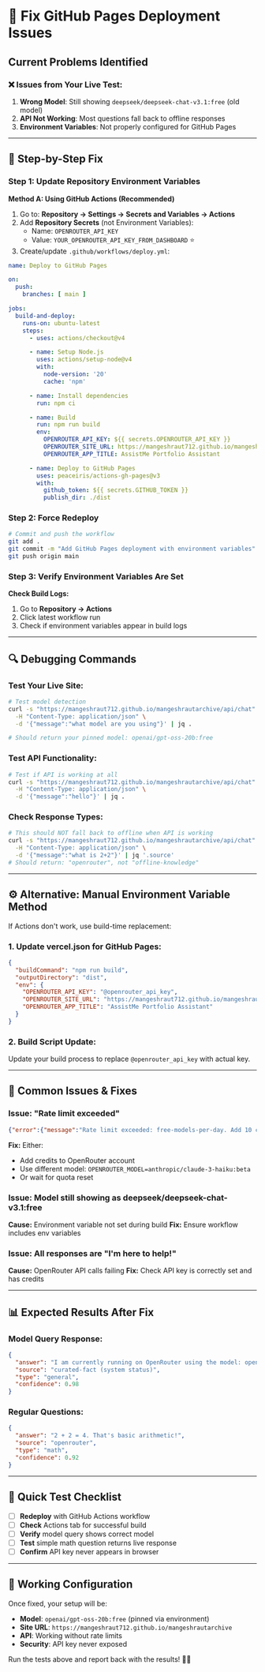 # 🚨 **Fix GitHub Pages Deployment Issues**

## Current Problems Identified

### ❌ **Issues from Your Live Test:**

1. **Wrong Model**: Still showing `deepseek/deepseek-chat-v3.1:free` (old model)
2. **API Not Working**: Most questions fall back to offline responses
3. **Environment Variables**: Not properly configured for GitHub Pages

---

## 🔧 **Step-by-Step Fix**

### **Step 1: Update Repository Environment Variables**

**Method A: Using GitHub Actions (Recommended)**
1. Go to: **Repository → Settings → Secrets and Variables → Actions**
2. Add **Repository Secrets** (not Environment Variables):
   - Name: `OPENROUTER_API_KEY`
   - Value: `YOUR_OPENROUTER_API_KEY_FROM_DASHBOARD` ⭐
3. Create/update `.github/workflows/deploy.yml`:

```yaml
name: Deploy to GitHub Pages

on:
  push:
    branches: [ main ]

jobs:
  build-and-deploy:
    runs-on: ubuntu-latest
    steps:
      - uses: actions/checkout@v4

      - name: Setup Node.js
        uses: actions/setup-node@v4
        with:
          node-version: '20'
          cache: 'npm'

      - name: Install dependencies
        run: npm ci

      - name: Build
        run: npm run build
        env:
          OPENROUTER_API_KEY: ${{ secrets.OPENROUTER_API_KEY }}
          OPENROUTER_SITE_URL: https://mangeshraut712.github.io/mangeshrautarchive
          OPENROUTER_APP_TITLE: AssistMe Portfolio Assistant

      - name: Deploy to GitHub Pages
        uses: peaceiris/actions-gh-pages@v3
        with:
          github_token: ${{ secrets.GITHUB_TOKEN }}
          publish_dir: ./dist
```

### **Step 2: Force Redeploy**

```bash
# Commit and push the workflow
git add .
git commit -m "Add GitHub Pages deployment with environment variables"
git push origin main
```

### **Step 3: Verify Environment Variables Are Set**

**Check Build Logs:**
1. Go to **Repository → Actions**
2. Click latest workflow run
3. Check if environment variables appear in build logs

---

## 🔍 **Debugging Commands**

### **Test Your Live Site:**

```bash
# Test model detection
curl -s "https://mangeshraut712.github.io/mangeshrautarchive/api/chat" \
  -H "Content-Type: application/json" \
  -d '{"message":"what model are you using"}' | jq .

# Should return your pinned model: openai/gpt-oss-20b:free
```

### **Test API Functionality:**

```bash
# Test if API is working at all
curl -s "https://mangeshraut712.github.io/mangeshrautarchive/api/chat" \
  -H "Content-Type: application/json" \
  -d '{"message":"hello"}' | jq .
```

### **Check Response Types:**

```bash
# This should NOT fall back to offline when API is working
curl -s "https://mangeshraut712.github.io/mangeshrautarchive/api/chat" \
  -H "Content-Type: application/json" \
  -d '{"message":"what is 2+2"}' | jq '.source'
# Should return: "openrouter", not "offline-knowledge"
```

---

## ⚙️ **Alternative: Manual Environment Variable Method**

If Actions don't work, use build-time replacement:

### **1. Update vercel.json for GitHub Pages:**
```json
{
  "buildCommand": "npm run build",
  "outputDirectory": "dist",
  "env": {
    "OPENROUTER_API_KEY": "@openrouter_api_key",
    "OPENROUTER_SITE_URL": "https://mangeshraut712.github.io/mangeshrautarchive",
    "OPENROUTER_APP_TITLE": "AssistMe Portfolio Assistant"
  }
}
```

### **2. Build Script Update:**
Update your build process to replace `@openrouter_api_key` with actual key.

---

## 🐛 **Common Issues & Fixes**

### **Issue: "Rate limit exceeded"**
```json
{"error":{"message":"Rate limit exceeded: free-models-per-day. Add 10 credits to unlock 1000 free model requests per day"}}
```
**Fix:** Either:
- Add credits to OpenRouter account
- Use different model: `OPENROUTER_MODEL=anthropic/claude-3-haiku:beta`
- Or wait for quota reset

### **Issue: Model still showing as deepseek/deepseek-chat-v3.1:free**
**Cause:** Environment variable not set during build
**Fix:** Ensure workflow includes env variables

### **Issue: All responses are "I'm here to help!"**
**Cause:** OpenRouter API calls failing
**Fix:** Check API key is correctly set and has credits

---

## 📊 **Expected Results After Fix**

### **Model Query Response:**
```json
{
  "answer": "I am currently running on OpenRouter using the model: openai/gpt-oss-20b:free (configured via environment variable).",
  "source": "curated-fact (system status)",
  "type": "general",
  "confidence": 0.98
}
```

### **Regular Questions:**
```json
{
  "answer": "2 + 2 = 4. That's basic arithmetic!",
  "source": "openrouter",
  "type": "math",
  "confidence": 0.92
}
```

---

## 🎯 **Quick Test Checklist**

- [ ] **Redeploy** with GitHub Actions workflow
- [ ] **Check** Actions tab for successful build
- [ ] **Verify** model query shows correct model
- [ ] **Test** simple math question returns live response
- [ ] **Confirm** API key never appears in browser

---

## 🚀 **Working Configuration**

Once fixed, your setup will be:
- **Model**: `openai/gpt-oss-20b:free` (pinned via environment)
- **Site URL**: `https://mangeshraut712.github.io/mangeshrautarchive`
- **API**: Working without rate limits
- **Security**: API key never exposed

Run the tests above and report back with the results! 🔧✨
